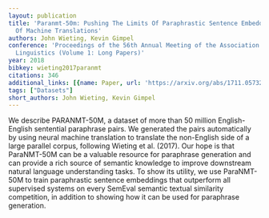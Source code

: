 ```yaml
---
layout: publication
title: 'Paranmt-50m: Pushing The Limits Of Paraphrastic Sentence Embeddings With Millions
  Of Machine Translations'
authors: John Wieting, Kevin Gimpel
conference: 'Proceedings of the 56th Annual Meeting of the Association for Computational
  Linguistics (Volume 1: Long Papers)'
year: 2018
bibkey: wieting2017paranmt
citations: 346
additional_links: [{name: Paper, url: 'https://arxiv.org/abs/1711.05732'}]
tags: ["Datasets"]
short_authors: John Wieting, Kevin Gimpel
---
```

We describe PARANMT-50M, a dataset of more than 50 million English-English
sentential paraphrase pairs. We generated the pairs automatically by using
neural machine translation to translate the non-English side of a large
parallel corpus, following Wieting et al. (2017). Our hope is that ParaNMT-50M
can be a valuable resource for paraphrase generation and can provide a rich
source of semantic knowledge to improve downstream natural language
understanding tasks. To show its utility, we use ParaNMT-50M to train
paraphrastic sentence embeddings that outperform all supervised systems on
every SemEval semantic textual similarity competition, in addition to showing
how it can be used for paraphrase generation.